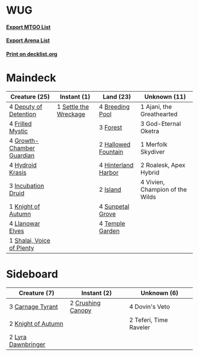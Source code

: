 # WUG

#### [Export MTGO List](../collection/WUG/WUG.txt)
#### [Export Arena List](../collection/WUG/WUG_arena.txt)
#### [Print on decklist.org](http://decklist.org/?deckmain=1%09Ajani,%20the%20Greathearted%0A4%09Breeding%20Pool%0A4%09Deputy%20of%20Detention%0A3%09Forest%0A4%09Frilled%20Mystic%0A3%09God-Eternal%20Oketra%0A4%09Growth-Chamber%20Guardian%0A2%09Hallowed%20Fountain%0A4%09Hinterland%20Harbor%0A4%09Hydroid%20Krasis%0A3%09Incubation%20Druid%0A2%09Island%0A1%09Knight%20of%20Autumn%0A4%09Llanowar%20Elves%0A1%09Merfolk%20Skydiver%0A2%09Roalesk,%20Apex%20Hybrid%0A1%09Settle%20the%20Wreckage%0A1%09Shalai,%20Voice%20of%20Plenty%0A4%09Sunpetal%20Grove%0A4%09Temple%20Garden%0A4%09Vivien,%20Champion%20of%20the%20Wilds&deckside=3%09Carnage%20Tyrant%0A2%09Crushing%20Canopy%0A4%09Dovin's%20Veto%0A2%09Knight%20of%20Autumn%0A2%09Lyra%20Dawnbringer%0A2%09Teferi,%20Time%20Raveler)
# Maindeck

|                                           Creature (25)                                            |                                          Instant (1)                                           |                                          Land (23)                                           |         Unknown (11)          |
|----------------------------------------------------------------------------------------------------|------------------------------------------------------------------------------------------------|----------------------------------------------------------------------------------------------|-------------------------------|
|4 [Deputy of Detention](http://gatherer.wizards.com/Pages/Card/Details.aspx?multiverseid=457309)    |1 [Settle the Wreckage](http://gatherer.wizards.com/Pages/Card/Details.aspx?multiverseid=435186)|4 [Breeding Pool](http://gatherer.wizards.com/Pages/Card/Details.aspx?multiverseid=97088)     |1 Ajani, the Greathearted      |
|4 [Frilled Mystic](http://gatherer.wizards.com/Pages/Card/Details.aspx?multiverseid=457318)         |                                                                                                |3 [Forest](http://gatherer.wizards.com/Pages/Card/Details.aspx?multiverseid=439860)           |3 God-Eternal Oketra           |
|4 [Growth-Chamber Guardian](http://gatherer.wizards.com/Pages/Card/Details.aspx?multiverseid=457272)|                                                                                                |2 [Hallowed Fountain](http://gatherer.wizards.com/Pages/Card/Details.aspx?multiverseid=97071) |1 Merfolk Skydiver             |
|4 [Hydroid Krasis](http://gatherer.wizards.com/Pages/Card/Details.aspx?multiverseid=457327)         |                                                                                                |4 [Hinterland Harbor](http://gatherer.wizards.com/Pages/Card/Details.aspx?multiverseid=443128)|2 Roalesk, Apex Hybrid         |
|3 [Incubation Druid](http://gatherer.wizards.com/Pages/Card/Details.aspx?multiverseid=457275)       |                                                                                                |2 [Island](http://gatherer.wizards.com/Pages/Card/Details.aspx?multiverseid=439857)           |4 Vivien, Champion of the Wilds|
|1 [Knight of Autumn](http://gatherer.wizards.com/Pages/Card/Details.aspx?multiverseid=452933)       |                                                                                                |4 [Sunpetal Grove](http://gatherer.wizards.com/Pages/Card/Details.aspx?multiverseid=420946)   |                               |
|4 [Llanowar Elves](http://gatherer.wizards.com/Pages/Card/Details.aspx?multiverseid=129626)         |                                                                                                |4 [Temple Garden](http://gatherer.wizards.com/Pages/Card/Details.aspx?multiverseid=405112)    |                               |
|1 [Shalai, Voice of Plenty](http://gatherer.wizards.com/Pages/Card/Details.aspx?multiverseid=442923)|                                                                                                |                                                                                              |                               |


# Sideboard

|                                        Creature (7)                                         |                                        Instant (2)                                         |     Unknown (6)      |
|---------------------------------------------------------------------------------------------|--------------------------------------------------------------------------------------------|----------------------|
|3 [Carnage Tyrant](http://gatherer.wizards.com/Pages/Card/Details.aspx?multiverseid=435334)  |2 [Crushing Canopy](http://gatherer.wizards.com/Pages/Card/Details.aspx?multiverseid=452876)|4 Dovin's Veto        |
|2 [Knight of Autumn](http://gatherer.wizards.com/Pages/Card/Details.aspx?multiverseid=452933)|                                                                                            |2 Teferi, Time Raveler|
|2 [Lyra Dawnbringer](http://gatherer.wizards.com/Pages/Card/Details.aspx?multiverseid=442914)|                                                                                            |                      |

